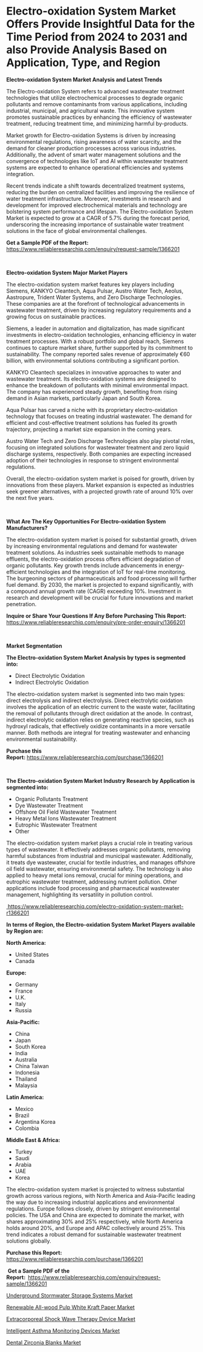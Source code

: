 <p><h1>Electro-oxidation System Market Offers Provide Insightful Data for the Time Period from 2024 to 2031 and also Provide Analysis Based on Application, Type, and Region</h1></p><p><strong>Electro-oxidation System Market Analysis and Latest Trends</strong></p>
<p><p>The Electro-oxidation System refers to advanced wastewater treatment technologies that utilize electrochemical processes to degrade organic pollutants and remove contaminants from various applications, including industrial, municipal, and agricultural waste. This innovative system promotes sustainable practices by enhancing the efficiency of wastewater treatment, reducing treatment time, and minimizing harmful by-products. </p><p>Market growth for Electro-oxidation Systems is driven by increasing environmental regulations, rising awareness of water scarcity, and the demand for cleaner production processes across various industries. Additionally, the advent of smart water management solutions and the convergence of technologies like IoT and AI within wastewater treatment systems are expected to enhance operational efficiencies and systems integration.</p><p>Recent trends indicate a shift towards decentralized treatment systems, reducing the burden on centralized facilities and improving the resilience of water treatment infrastructure. Moreover, investments in research and development for improved electrochemical materials and technology are bolstering system performance and lifespan. The Electro-oxidation System Market is expected to grow at a CAGR of 5.7% during the forecast period, underscoring the increasing importance of sustainable water treatment solutions in the face of global environmental challenges.</p></p>
<p><strong>Get a Sample PDF of the Report:&nbsp;</strong> <a href="https://www.reliableresearchiq.com/enquiry/request-sample/1366201?utm_campaign=1088&utm_medium=2&utm_source=Github&utm_content=ia&utm_term=06122024&utm_id=electro-oxidation-system">https://www.reliableresearchiq.com/enquiry/request-sample/1366201</a></p>
<p>&nbsp;</p>
<p><strong>Electro-oxidation System Major Market Players</strong></p>
<p><p>The electro-oxidation system market features key players including Siemens, KANKYO Cleantech, Aqua Pulsar, Austro Water Tech, Aeolus, Aastropure, Trident Water Systems, and Zero Discharge Technologies. These companies are at the forefront of technological advancements in wastewater treatment, driven by increasing regulatory requirements and a growing focus on sustainable practices.</p><p>Siemens, a leader in automation and digitalization, has made significant investments in electro-oxidation technologies, enhancing efficiency in water treatment processes. With a robust portfolio and global reach, Siemens continues to capture market share, further supported by its commitment to sustainability. The company reported sales revenue of approximately €60 billion, with environmental solutions contributing a significant portion.</p><p>KANKYO Cleantech specializes in innovative approaches to water and wastewater treatment. Its electro-oxidation systems are designed to enhance the breakdown of pollutants with minimal environmental impact. The company has experienced steady growth, benefiting from rising demand in Asian markets, particularly Japan and South Korea.</p><p>Aqua Pulsar has carved a niche with its proprietary electro-oxidation technology that focuses on treating industrial wastewater. The demand for efficient and cost-effective treatment solutions has fueled its growth trajectory, projecting a market size expansion in the coming years.</p><p>Austro Water Tech and Zero Discharge Technologies also play pivotal roles, focusing on integrated solutions for wastewater treatment and zero liquid discharge systems, respectively. Both companies are expecting increased adoption of their technologies in response to stringent environmental regulations.</p><p>Overall, the electro-oxidation system market is poised for growth, driven by innovations from these players. Market expansion is expected as industries seek greener alternatives, with a projected growth rate of around 10% over the next five years.</p></p>
<p>&nbsp;</p>
<p><strong>What Are The Key Opportunities For Electro-oxidation System Manufacturers?</strong></p>
<p><p>The electro-oxidation system market is poised for substantial growth, driven by increasing environmental regulations and demand for wastewater treatment solutions. As industries seek sustainable methods to manage effluents, the electro-oxidation process offers efficient degradation of organic pollutants. Key growth trends include advancements in energy-efficient technologies and the integration of IoT for real-time monitoring. The burgeoning sectors of pharmaceuticals and food processing will further fuel demand. By 2030, the market is projected to expand significantly, with a compound annual growth rate (CAGR) exceeding 10%. Investment in research and development will be crucial for future innovations and market penetration.</p></p>
<p><strong>Inquire or Share Your Questions If Any Before Purchasing This Report:</strong> <a href="https://www.reliableresearchiq.com/enquiry/pre-order-enquiry/1366201?utm_campaign=1088&utm_medium=2&utm_source=Github&utm_content=ia&utm_term=06122024&utm_id=electro-oxidation-system">https://www.reliableresearchiq.com/enquiry/pre-order-enquiry/1366201</a></p>
<p>&nbsp;</p>
<p><strong>Market Segmentation</strong></p>
<p><strong>The Electro-oxidation System Market Analysis by types is segmented into:</strong></p>
<p><ul><li>Direct Electrolytic Oxidation</li><li>Indirect Electrolytic Oxidation</li></ul></p>
<p><p>The electro-oxidation system market is segmented into two main types: direct electrolysis and indirect electrolysis. Direct electrolytic oxidation involves the application of an electric current to the waste water, facilitating the removal of pollutants through direct oxidation at the anode. In contrast, indirect electrolytic oxidation relies on generating reactive species, such as hydroxyl radicals, that effectively oxidize contaminants in a more versatile manner. Both methods are integral for treating wastewater and enhancing environmental sustainability.</p></p>
<p><strong>Purchase this Report:&nbsp;</strong><a href="https://www.reliableresearchiq.com/purchase/1366201?utm_campaign=1088&utm_medium=2&utm_source=Github&utm_content=ia&utm_term=06122024&utm_id=electro-oxidation-system">https://www.reliableresearchiq.com/purchase/1366201</a></p>
<p>&nbsp;</p>
<p><strong>The Electro-oxidation System Market Industry Research by Application is segmented into:</strong></p>
<p><ul><li>Organic Pollutants Treatment</li><li>Dye Wastewater Treatment</li><li>Offshore Oil Field Wastewater Treatment</li><li>Heavy Metal Ions Wastewater Treatment</li><li>Eutrophic Wastewater Treatment</li><li>Other</li></ul></p>
<p><p>The electro-oxidation system market plays a crucial role in treating various types of wastewater. It effectively addresses organic pollutants, removing harmful substances from industrial and municipal wastewater. Additionally, it treats dye wastewater, crucial for textile industries, and manages offshore oil field wastewater, ensuring environmental safety. The technology is also applied to heavy metal ions removal, crucial for mining operations, and eutrophic wastewater treatment, addressing nutrient pollution. Other applications include food processing and pharmaceutical wastewater management, highlighting its versatility in pollution control.</p></p>
<p><a href="https://www.reliableresearchiq.com/electro-oxidation-system-market-r1366201?utm_campaign=1088&utm_medium=2&utm_source=Github&utm_content=ia&utm_term=06122024&utm_id=electro-oxidation-system">&nbsp;https://www.reliableresearchiq.com/electro-oxidation-system-market-r1366201</a></p>
<p><strong>In terms of Region, the Electro-oxidation System Market Players available by Region are:</strong></p>
<p>
    <p> <strong> North America: </strong>
        <ul>
            <li>United States</li>
            <li>Canada</li>
        </ul>
        </p> 
    <p> <strong> Europe: </strong>
        <ul>
            <li>Germany</li>
            <li>France</li>
            <li>U.K.</li>
            <li>Italy</li>
            <li>Russia</li>
        </ul>
        </p> 
    <p> <strong> Asia-Pacific: </strong>
        <ul>
            <li>China</li>
            <li>Japan</li>
            <li>South Korea</li>
            <li>India</li>
            <li>Australia</li>
            <li>China Taiwan</li>
            <li>Indonesia</li>
            <li>Thailand</li>
            <li>Malaysia</li>
        </ul>
        </p> 
    <p> <strong> Latin America: </strong>
        <ul>
            <li>Mexico</li>
            <li>Brazil</li>
            <li>Argentina Korea</li>
            <li>Colombia</li>
        </ul>
        </p> 
    <p> <strong> Middle East & Africa: </strong>
        <ul>
            <li>Turkey</li>
            <li>Saudi</li>
            <li>Arabia</li>
            <li>UAE</li>
            <li>Korea</li>
        </ul>
    </p>
    </p>
<p><p>The electro-oxidation system market is projected to witness substantial growth across various regions, with North America and Asia-Pacific leading the way due to increasing industrial applications and environmental regulations. Europe follows closely, driven by stringent environmental policies. The USA and China are expected to dominate the market, with shares approximating 30% and 25% respectively, while North America holds around 20%, and Europe and APAC collectively around 25%. This trend indicates a robust demand for sustainable wastewater treatment solutions globally.</p></p>
<p><strong>Purchase this Report: </strong><a href="https://www.reliableresearchiq.com/purchase/1366201?utm_campaign=1088&utm_medium=2&utm_source=Github&utm_content=ia&utm_term=06122024&utm_id=electro-oxidation-system">https://www.reliableresearchiq.com/purchase/1366201</a></p>
<p>&nbsp;<strong>Get a Sample PDF of the Report:&nbsp;&nbsp;</strong><a href="https://www.reliableresearchiq.com/enquiry/request-sample/1366201?utm_campaign=1088&utm_medium=2&utm_source=Github&utm_content=ia&utm_term=06122024&utm_id=electro-oxidation-system">https://www.reliableresearchiq.com/enquiry/request-sample/1366201</a></p>
<p><strong></strong></p>
<p><p><a href="https://issuu.com/reportprime-2/docs/underground-stormwater-storage-systems-market-size?utm_campaign=1088&utm_medium=2&utm_source=Github&utm_content=ia&utm_term=06122024&utm_id=electro-oxidation-system">Underground Stormwater Storage Systems Market</a></p><p><a href="https://issuu.com/reportprime-2/docs/renewable-all-wood-pulp-white-kraft-paper-market-s?utm_campaign=1088&utm_medium=2&utm_source=Github&utm_content=ia&utm_term=06122024&utm_id=electro-oxidation-system">Renewable All-wood Pulp White Kraft Paper Market</a></p><p><a href="https://www.linkedin.com/pulse/extracorporeal-shock-wave-therapy-device-market-navigating-kx3kc?utm_campaign=1088&utm_medium=2&utm_source=Github&utm_content=ia&utm_term=06122024&utm_id=electro-oxidation-system">Extracorporeal Shock Wave Therapy Device Market</a></p><p><a href="https://www.linkedin.com/pulse/intelligent-asthma-monitoring-devices-market-size-global-revenue-84i2c?utm_campaign=1088&utm_medium=2&utm_source=Github&utm_content=ia&utm_term=06122024&utm_id=electro-oxidation-system">Intelligent Asthma Monitoring Devices Market</a></p><p><a href="https://www.linkedin.com/pulse/robust-growth-anticipated-dental-zirconia-blanks-market-cagr-q3x7f?utm_campaign=1088&utm_medium=2&utm_source=Github&utm_content=ia&utm_term=06122024&utm_id=electro-oxidation-system">Dental Zirconia Blanks Market</a></p></p>